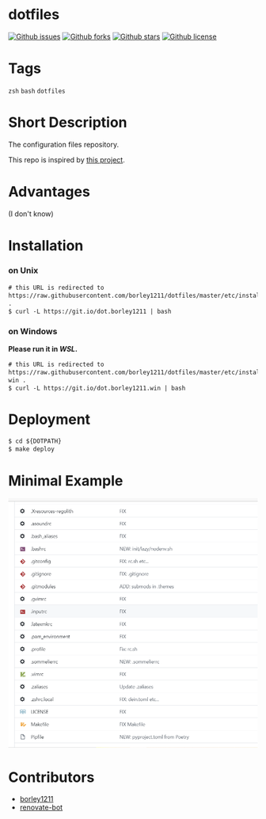 # dotfiles

[![Github issues](https://img.shields.io/github/issues/borley1211/dotfiles)](https://github.com/borley1211/dotfiles/issues)
[![Github forks](https://img.shields.io/github/forks/borley1211/dotfiles)](https://github.com/borley1211/dotfiles/network/members)
[![Github stars](https://img.shields.io/github/stars/borley1211/dotfiles)](https://github.com/borley1211/dotfiles/stargazers)
[![Github license](https://img.shields.io/github/license/borley1211/dotfiles)](https://github.com/borley1211/dotfiles/)

# Tags
`zsh` `bash` `dotfiles`

# Short Description
The configuration files repository.

This repo is inspired by [this project](https://github.com/b4b4r07/dotfiles).

# Advantages
(I don't know)

# Installation
### on Unix
```console:
# this URL is redirected to https://raw.githubusercontent.com/borley1211/dotfiles/master/etc/install .
$ curl -L https://git.io/dot.borley1211 | bash
```

### on Windows
**Please run it in *WSL*.**
```console:
# this URL is redirected to https://raw.githubusercontent.com/borley1211/dotfiles/master/etc/install-win .
$ curl -L https://git.io/dot.borley1211.win | bash
```

# Deployment
```console:
$ cd ${DOTPATH}
$ make deploy
```

# Minimal Example

![Minimal Example](resources/file-0.png)

# Contributors
- [borley1211](https://github.com/borley1211)
- [renovate-bot](https://github.com/renovate-bot)

